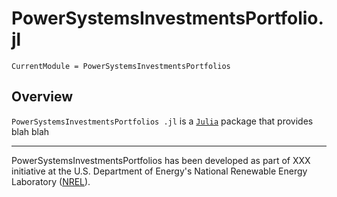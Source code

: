 # PowerSystemsInvestmentsPortfolio.jl

```@meta
CurrentModule = PowerSystemsInvestmentsPortfolios
```

## Overview

`PowerSystemsInvestmentsPortfolios .jl` is a [`Julia`](http://www.julialang.org) package that provides blah blah

* * *

PowerSystemsInvestmentsPortfolios  has been developed as part of XXX initiative at the U.S. Department of Energy's National Renewable Energy
Laboratory ([NREL](https://www.nrel.gov/)).
